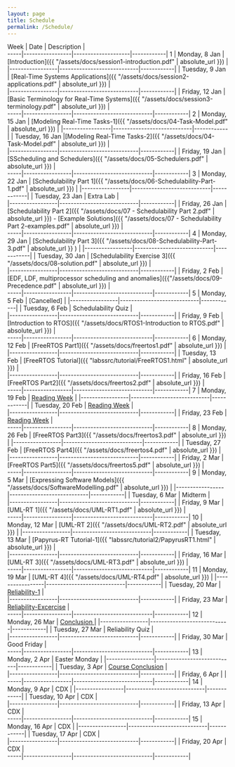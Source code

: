 ```yaml
---
layout: page
title: Schedule
permalink: /Schedule/
---
```


Week | Date            | Description        |  
-----|-----------------|--------------------|------------|
1    | Monday,  8 Jan  | [Introduction]({{ "/assets/docs/session1-introduction.pdf" | absolute_url }})       |
     |-----------------|----------------------------|------------|
     | Tuesday, 9 Jan  | [Real-Time Systems Applications]({{ "/assets/docs/session2-applications.pdf" | absolute_url }})       |  
     |-----------------|----------------------------|------------|
     | Friday, 12 Jan | [Basic Terminology for Real-Time Systems]({{ "/assets/docs/session3-terminology.pdf" | absolute_url }}) |    
-----|-----------------|----------------------------|------------|
2    | Monday, 15 Jan | [Modeling Real-Time Tasks-1]({{ "/assets/docs/04-Task-Model.pdf" | absolute_url }})  | 
     |-----------------|----------------------------|------------|
     | Tuesday, 16 Jan |[Modeling Real-Time Tasks-2]({{ "/assets/docs/04-Task-Model.pdf" | absolute_url }})  |  
     |-----------------|----------------------------|------------|
     | Friday, 19 Jan | [SScheduling  and  Schedulers]({{ "/assets/docs/05-Schedulers.pdf" | absolute_url }})       |    
-----|-----------------|----------------------------|------------|
3    | Monday, 22 Jan | [Schedulability Part 1]({{ "/assets/docs/06-Schedulability-Part-1.pdf" | absolute_url }})       | 
     |-----------------|----------------------------|------------|
     | Tuesday, 23 Jan | Extra Lab       |  
     |-----------------|----------------------------|------------|
     | Friday, 26 Jan | [Schedulability Part 2]({{ "/assets/docs/07 - Schedulability Part 2.pdf" | absolute_url }}) - [Example Solutions]({{ "/assets/docs/07 - Schedulability Part 2-examples.pdf" | absolute_url }})       |    
-----|-----------------|----------------------------|------------|
4    | Monday, 29 Jan | [Schedulability Part 3]({{ "/assets/docs/08-Schedulability-Part-3.pdf" | absolute_url }} )   | 
     |-----------------|----------------------------|------------|
     | Tuesday, 30 Jan | [Schedulability Exercise 3]({{ "/assets/docs/08-solution.pdf" | absolute_url }})       |  
     |-----------------|----------------------------|------------|
     | Friday, 2 Feb | [EDF, LDF, multiprocessor scheduling and anomalies]({{"/assets/docs/09-Precedence.pdf" | absolute_url }})       |    
-----|-----------------|----------------------------|------------|
5    | Monday, 5 Feb | [Cancelled]       | 
     |-----------------|----------------------------|------------|
     | Tuesday, 6 Feb | Schedulability Quiz       |  
     |-----------------|----------------------------|------------|
     | Friday, 9 Feb | [Introduction to RTOS]({{ "/assets/docs/RTOS1-Introduction to RTOS.pdf" | absolute_url }})     |    
-----|-----------------|----------------------------|------------|
6    | Monday, 12 Feb | [FreeRTOS Part1]({{ "/assets/docs/freertos1.pdf" | absolute_url }})       | 
     |-----------------|----------------------------|------------|
     | Tuesday, 13 Feb | [FreeRTOS Tutorial]({{ "labssrc/tutorial/FreeRTOS1.html" | absolute_url }})       |  
     |-----------------|----------------------------|------------|
     | Friday, 16 Feb | [FreeRTOS Part2]({{ "/assets/docs/freertos2.pdf" | absolute_url }})       |    
-----|-----------------|----------------------------|------------|
7    | Monday, 19 Feb | [Reading Week](test)       | 
     |-----------------|----------------------------|------------|
     | Tuesday, 20 Feb | [Reading Week](test)       |  
     |-----------------|----------------------------|------------|
     | Friday, 23 Feb | [Reading Week](test)       |    
-----|-----------------|----------------------------|------------|
8    | Monday, 26 Feb | [FreeRTOS Part3]({{ "/assets/docs/freertos3.pdf" | absolute_url }})       | 
     |-----------------|----------------------------|------------|
     | Tuesday, 27 Feb | [FreeRTOS Part4]({{ "/assets/docs/freertos4.pdf" | absolute_url }})       |  
     |-----------------|----------------------------|------------|
     | Friday, 2 Mar | [FreeRTOS Part5]({{ "/assets/docs/freertos5.pdf" | absolute_url }})       |    
-----|-----------------|----------------------------|------------|
9    | Monday, 5 Mar | [Expressing Software Models]({{ "/assets/docs/SoftwareModelling.pdf" |  absolute_url }})        | 
     |-----------------|----------------------------|------------|
     | Tuesday, 6 Mar | Midterm      |  
     |-----------------|----------------------------|------------|
     | Friday, 9 Mar | [UML-RT 1]({{ "/assets/docs/UML-RT1.pdf" |  absolute_url }})       |    
-----|-----------------|----------------------------|------------|
10   | Monday, 12 Mar | [UML-RT 2]({{ "/assets/docs/UML-RT2.pdf" |  absolute_url }})       | 
     |-----------------|----------------------------|------------|
     | Tuesday, 13 Mar | [Papyrus-RT Tutorial-1]({{ "labssrc/tutorial2/PapyrusRT1.html" | absolute_url }})         |  
     |-----------------|----------------------------|------------|
     | Friday, 16 Mar | [UML-RT 3]({{ "/assets/docs/UML-RT3.pdf" |  absolute_url }})       |    
-----|-----------------|----------------------------|------------|
11   | Monday, 19 Mar | [UML-RT 4]({{ "/assets/docs/UML-RT4.pdf" |  absolute_url }})      | 
     |-----------------|----------------------------|------------|
     | Tuesday, 20 Mar | [Reliability-1]()            |  
     |-----------------|----------------------------|------------|
     | Friday, 23 Mar | [Reliability-Excercise](test)       |    
-----|-----------------|----------------------------|------------|
12   | Monday, 26 Mar | [Conclusion ](test)         | 
     |-----------------|----------------------------|------------|
     | Tuesday, 27 Mar | Reliability Quiz       |  
     |-----------------|----------------------------|------------|
     | Friday, 30 Mar |     Good Friday  |    
-----|-----------------|----------------------------|------------|
13   | Monday, 2 Apr | Easter Monday       | 
     |-----------------|----------------------------|------------|
     | Tuesday, 3 Apr | [Course Conclusion](test)        |  
     |-----------------|----------------------------|------------|
     | Friday, 6 Apr |        |    
-----|-----------------|----------------------------|------------|
14   | Monday, 9 Apr | CDX       | 
     |-----------------|----------------------------|------------|
     | Tuesday, 10 Apr | CDX       |  
     |-----------------|----------------------------|------------|
     | Friday, 13 Apr | CDX       |    
-----|-----------------|----------------------------|------------|
15   | Monday, 16 Apr | CDX       | 
     |-----------------|----------------------------|------------|
     | Tuesday, 17 Apr | CDX       |  
     |-----------------|----------------------------|------------|
     | Friday, 20 Apr | CDX       |    
-----|-----------------|----------------------------|------------|
